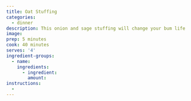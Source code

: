 ```yaml
---
title: Oat Stuffing
categories:
  - dinner
description: This onion and sage stuffing will change your bum life
image:
prep: 5 minutes
cook: 40 minutes
serves: '4'
ingredient-groups:
  - name:
    ingredients:
      - ingredient:
        amount:
instructions:
  -
---
```




